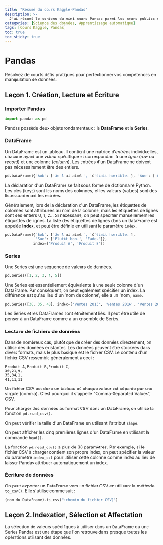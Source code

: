 ```yaml
---
title: "Résumé du cours Kaggle-Pandas"
description: >-
  J'ai résumé le contenu du mini-cours Pandas parmi les cours publics de Kaggle.
categories: [Science des données, Apprentissage automatique]
tags: [Cours Kaggle, Pandas]
toc: true
toc_sticky: true
---
```


# Pandas
Résolvez de courts défis pratiques pour perfectionner vos compétences en manipulation de données.

## Leçon 1. Création, Lecture et Écriture
### Importer Pandas
```python
import pandas as pd
```
Pandas possède deux objets fondamentaux : le **DataFrame** et la **Series**.

### DataFrame
Un DataFrame est un tableau. Il contient une matrice d'*entrées* individuelles, chacune ayant une *valeur* spécifique et correspondant à une *ligne* (*row* ou *record*) et une colonne (*column*). Les entrées d'un DataFrame ne doivent pas nécessairement être des entiers.
```python
pd.DataFrame({'Bob': ['Je l'ai aimé.', 'C'était horrible.'], 'Sue': ['Plutôt bon.', 'Fade.']})
```
La déclaration d'un DataFrame se fait sous forme de dictionnaire Python. Les clés (keys) sont les noms des colonnes, et les valeurs (values) sont des listes contenant les entrées.

Généralement, lors de la déclaration d'un DataFrame, les étiquettes de colonnes sont attribuées au nom de la colonne, mais les étiquettes de lignes sont des entiers 0, 1, 2... Si nécessaire, on peut spécifier manuellement les étiquettes de lignes. La liste des étiquettes de lignes dans un DataFrame est appelée **Index**, et peut être définie en utilisant le paramètre ```index```.
```python
pd.DataFrame({'Bob': ['Je l'ai aimé.', 'C'était horrible.'], 
              'Sue': ['Plutôt bon.', 'Fade.']},
             index=['Produit A', 'Produit B'])
```

### Series
Une Series est une séquence de valeurs de données.
```python
pd.Series([1, 2, 3, 4, 5])
```
Une Series est essentiellement équivalente à une seule colonne d'un DataFrame. Par conséquent, on peut également spécifier un index. La différence est qu'au lieu d'un 'nom de colonne', elle a un 'nom', ```name```.
```python
pd.Series([30, 35, 40], index=['Ventes 2015', 'Ventes 2016', 'Ventes 2017'], name='Produit A')
```
Les Series et les DataFrames sont étroitement liés. Il peut être utile de penser à un DataFrame comme à un ensemble de Series.

### Lecture de fichiers de données
Dans de nombreux cas, plutôt que de créer des données directement, on utilise des données existantes. Les données peuvent être stockées dans divers formats, mais le plus basique est le fichier CSV. Le contenu d'un fichier CSV ressemble généralement à ceci :
```
Produit A,Produit B,Produit C,
30,21,9,
35,34,1,
41,11,11
```
Un fichier CSV est donc un tableau où chaque valeur est séparée par une virgule (comma). C'est pourquoi il s'appelle "Comma-Separated Values", CSV.

Pour charger des données au format CSV dans un DataFrame, on utilise la fonction ```pd.read_csv()```.

On peut vérifier la taille d'un DataFrame en utilisant l'attribut ```shape```.

On peut afficher les cinq premières lignes d'un DataFrame en utilisant la commande ```head()```.

La fonction ```pd.read_csv()``` a plus de 30 paramètres. Par exemple, si le fichier CSV à charger contient son propre index, on peut spécifier la valeur du paramètre ```index_col``` pour utiliser cette colonne comme index au lieu de laisser Pandas attribuer automatiquement un index.

### Écriture de données
On peut exporter un DataFrame vers un fichier CSV en utilisant la méthode ```to_csv()```. Elle s'utilise comme suit :
```python
(nom du DataFrame).to_csv("(chemin du fichier CSV)")
```

## Leçon 2. Indexation, Sélection et Affectation
La sélection de valeurs spécifiques à utiliser dans un DataFrame ou une Series Pandas est une étape que l'on retrouve dans presque toutes les opérations utilisant des données.